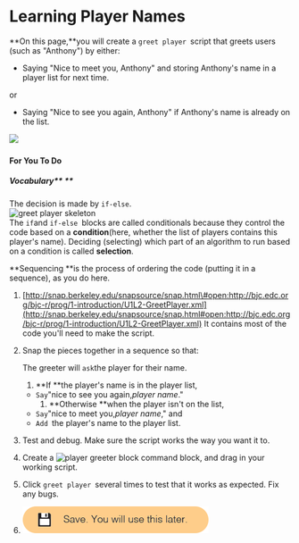 # Learning Player Names

**On this page,**you will create a `greet player `script that greets users \(such as "Anthony"\) by either:

* Saying "Nice to meet you, Anthony" and storing Anthony's name in a player list for next time.

or

* Saying "Nice to see you again, Anthony" if Anthony's name is already on the list.

![](http://bjc.edc.org/bjc-r/img/1-introduction/U1ImageVideoAddendum_img/U1L2P4-MeetGreet.gif)

#### For You To Do

##### Vocabulary** **

The decision is made by `if-else`.  
![](http://bjc.edc.org/bjc-r/img/1-introduction/greet-player-skeleton.png "greet player skeleton")  
The `if`and `if-else `blocks are called conditionals because they control the code based on a **condition**\(here, whether the list of players contains this player's name\). Deciding \(selecting\) which part of an algorithm to run based on a condition is called **selection**.

**Sequencing **is the process of ordering the code \(putting it in a sequence\), as you do here.

1. [http://snap.berkeley.edu/snapsource/snap.html\#open:http://bjc.edc.org/bjc-r/prog/1-introduction/U1L2-GreetPlayer.xml](http://snap.berkeley.edu/snapsource/snap.html#open:http://bjc.edc.org/bjc-r/prog/1-introduction/U1L2-GreetPlayer.xml) It contains most of the code you'll need to make the script.
2. Snap the pieces together in a sequence so that:

   The greeter will `ask`the player for their name.  
   1. **If **the player's name is in the player list,

   * `Say`"nice to see you again,_player name_."
     1. **Otherwise **when the player isn't on the list,
   * `Say`"nice to meet you,_player name_," and
   * `Add `the player's name to the player list.

3. Test and debug. Make sure the script works the way you want it to.

4. Create a ![](http://bjc.edc.org/bjc-r/img/1-introduction/greet-player.png "player greeter block") command block, and drag in your working script.

5. Click `greet player `several times to test that it works as expected. Fix any bugs.

6. ![](/assets/save_use_later.png)



